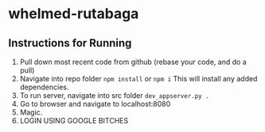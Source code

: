 # whelmed-rutabaga

## Instructions for Running

1. Pull down most recent code from github
  (rebase your code, and do a pull)
2. Navigate into repo folder
  `npm install` or `npm i`
  This will install any added dependencies.
3. To run server, navigate into src folder
  `dev_appserver.py .`
4. Go to browser and navigate to localhost:8080
5. Magic.
6. LOGIN USING GOOGLE BITCHES

